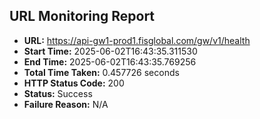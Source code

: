 ## URL Monitoring Report

- **URL:** https://api-gw1-prod1.fisglobal.com/gw/v1/health
- **Start Time:** 2025-06-02T16:43:35.311530
- **End Time:** 2025-06-02T16:43:35.769256
- **Total Time Taken:** 0.457726 seconds
- **HTTP Status Code:** 200
- **Status:** Success
- **Failure Reason:** N/A
